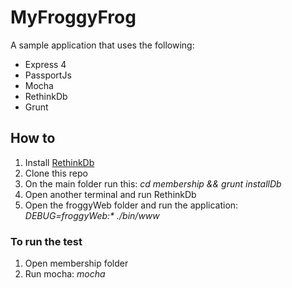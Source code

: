 # MyFroggyFrog

A sample application that uses the following:
- Express 4
- PassportJs
- Mocha
- RethinkDb
- Grunt

## How to
1. Install [RethinkDb](http://rethinkdb.com/docs/install)
2. Clone this repo
3. On the main folder run this: _cd membership && grunt installDb_
4. Open another terminal and run RethinkDb
5. Open the froggyWeb folder and run the application: _DEBUG=froggyWeb:* ./bin/www_

### To run the test
1. Open membership folder
2. Run mocha: _mocha_
